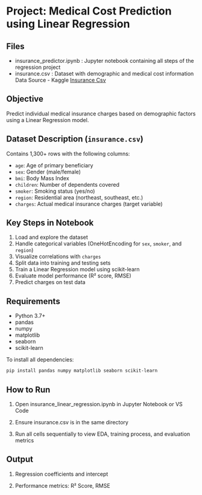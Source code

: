 # Project: Medical Cost Prediction using Linear Regression

## Files
- insurance_predictor.ipynb : Jupyter notebook containing all steps of the regression project
- insurance.csv                     : Dataset with demographic and medical cost information
Data Source - Kaggle [Insurance Csv](https://www.kaggle.com/datasets/awaiskaggler/insurance-csv)

## Objective
Predict individual medical insurance charges based on demographic factors using a Linear Regression model.

## Dataset Description (`insurance.csv`)
Contains 1,300+ rows with the following columns:
- `age`: Age of primary beneficiary
- `sex`: Gender (male/female)
- `bmi`: Body Mass Index
- `children`: Number of dependents covered
- `smoker`: Smoking status (yes/no)
- `region`: Residential area (northeast, southeast, etc.)
- `charges`: Actual medical insurance charges (target variable)

## Key Steps in Notebook
1. Load and explore the dataset
2. Handle categorical variables (OneHotEncoding for `sex`, `smoker`, and `region`)
3. Visualize correlations with `charges`
4. Split data into training and testing sets
5. Train a Linear Regression model using scikit-learn
6. Evaluate model performance (R² score, RMSE)
7. Predict charges on test data

## Requirements
- Python 3.7+
- pandas
- numpy
- matplotlib
- seaborn
- scikit-learn

To install all dependencies:
```bash
pip install pandas numpy matplotlib seaborn scikit-learn
```
## How to Run
1. Open insurance_linear_regression.ipynb in Jupyter Notebook or VS Code

2. Ensure insurance.csv is in the same directory

3. Run all cells sequentially to view EDA, training process, and evaluation metrics

## Output
1. Regression coefficients and intercept

2. Performance metrics: R² Score, RMSE
